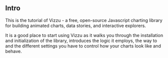 ## Intro

This is the tutorial of Vizzu - a free, open-source Javascript charting library 
for building animated charts, data stories, and interactive explorers. 

It is a good place to start using Vizzu as it walks you through the installation 
and initialization of the library, introduces the logic it employs, 
the way to and the different settings you have to control how your charts look 
like and behave.

